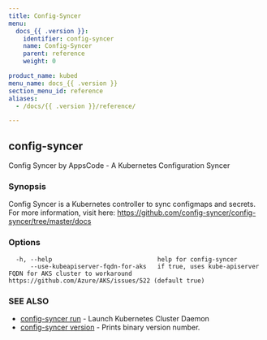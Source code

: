 ```yaml
---
title: Config-Syncer
menu:
  docs_{{ .version }}:
    identifier: config-syncer
    name: Config-Syncer
    parent: reference
    weight: 0

product_name: kubed
menu_name: docs_{{ .version }}
section_menu_id: reference
aliases:
  - /docs/{{ .version }}/reference/

---
```

## config-syncer

Config Syncer by AppsCode - A Kubernetes Configuration Syncer

### Synopsis

Config Syncer is a Kubernetes controller to sync configmaps and secrets. For more information, visit here: https://github.com/config-syncer/config-syncer/tree/master/docs

### Options

```
  -h, --help                             help for config-syncer
      --use-kubeapiserver-fqdn-for-aks   if true, uses kube-apiserver FQDN for AKS cluster to workaround https://github.com/Azure/AKS/issues/522 (default true)
```

### SEE ALSO

* [config-syncer run](/docs/reference/config-syncer_run.md)	 - Launch Kubernetes Cluster Daemon
* [config-syncer version](/docs/reference/config-syncer_version.md)	 - Prints binary version number.

